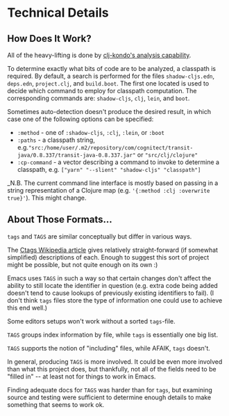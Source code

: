 # Technical Details

## How Does It Work?

All of the heavy-lifting is done by [clj-kondo's analysis capability](https://github.com/borkdude/clj-kondo/analysis).

To determine exactly what bits of code are to be analyzed, a classpath is required.  By default, a search is performed for the files `shadow-cljs.edn`, `deps.edn`, `project.clj`, and `build.boot`.  The first one located is used to decide which command to employ for classpath computation.  The corresponding commands are: `shadow-cljs`, `clj`, `lein`, and `boot`.

Sometimes auto-detection doesn't produce the desired result, in which case one of the following options can be specified:

* `:method` - one of `:shadow-cljs`, `:clj`, `:lein`, or `:boot`
* `:paths` - a classpath string, e.g.`"src:/home/user/.m2/repository/com/cognitect/transit-java/0.8.337/transit-java-0.8.337.jar"` or `"src/clj/clojure"`
* `:cp-command` - a vector describing a command to invoke to determine a classpath, e.g. `["yarn" "--slient" "shadow-cljs" "classpath"]`

_N.B. The current command line interface is mostly based on passing in a string representation of a Clojure map (e.g. `'{:method :clj :overwrite true}'`).  This might change.

## About Those Formats...

`tags` and `TAGS` are similar conceptually but differ in various ways.

The [Ctags Wikipedia article](https://en.wikipedia.org/wiki/Ctags#Tags_file_formats) gives relatively straight-forward (if somewhat simplified) descriptions of each.  Enough to suggest this sort of project might be possible, but not quite enough on its own :)

Emacs uses `TAGS` in such a way so that certain changes don't affect the ability to still locate the identifier in question (e.g. extra code being added doesn't tend to cause lookups of previously existing identifiers to fail).  (I don't think `tags` files store the type of information one could use to achieve this end well.)

Some editors setups won't work without a sorted `tags`-file.

`TAGS` groups index information by file, while `tags` is essentially one big list.

`TAGS` supports the notion of "including" files, while AFAIK, `tags` doesn't.

In general, producing `TAGS` is more involved.  It could be even more involved than what this project does, but thankfully, not all of the fields need to be "filled in" -- at least not for things to work in Emacs.

Finding adequate docs for `TAGS` was harder than for `tags`, but examining source and testing were sufficient to determine enough details to make something that seems to work ok.

